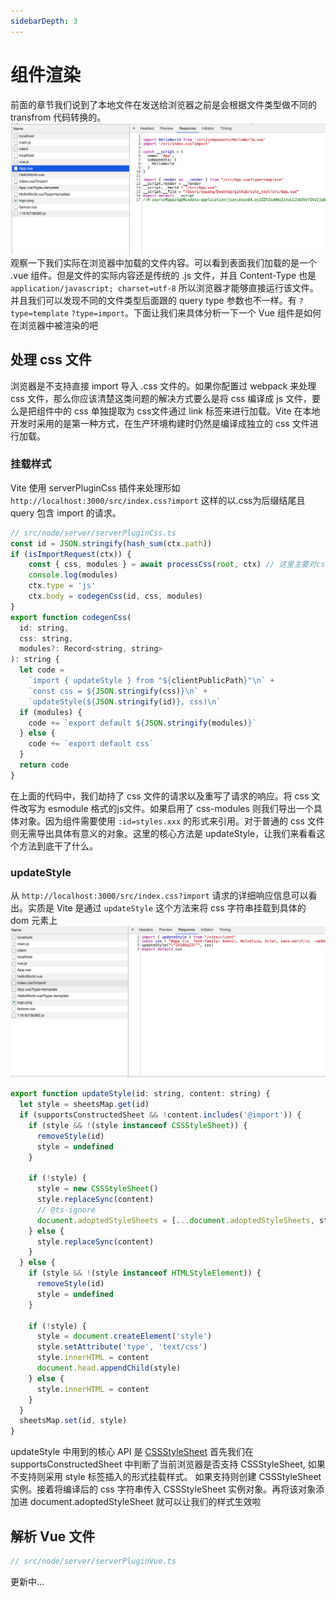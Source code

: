 ```yaml
---
sidebarDepth: 3
---
```


# 组件渲染

前面的章节我们说到了本地文件在发送给浏览器之前是会根据文件类型做不同的 transfrom 代码转换的。
![](../images/render.png)
观察一下我们实际在浏览器中加载的文件内容。可以看到表面我们加载的是一个 .vue 组件。但是文件的实际内容还是传统的 .js 文件，并且 Content-Type 也是 `application/javascript; charset=utf-8`
所以浏览器才能够直接运行该文件。并且我们可以发现不同的文件类型后面跟的 query type 参数也不一样。有 `?type=template` `?type=import`。下面让我们来具体分析一下一个 Vue 组件是如何在浏览器中被渲染的吧

## 处理 css 文件

浏览器是不支持直接 import 导入 .css 文件的。如果你配置过 webpack 来处理 css 文件，那么你应该清楚这类问题的解决方式要么是将 css 编译成 js 文件，要么是把组件中的 css 单独提取为 css文件通过 link 标签来进行加载。Vite 在本地开发时采用的是第一种方式，在生产环境构建时仍然是编译成独立的 css 文件进行加载。

### 挂载样式

Vite 使用 serverPluginCss 插件来处理形如 `http://localhost:3000/src/index.css?import` 这样的以.css为后缀结尾且 query 包含 import 的请求。

```js
// src/node/server/serverPluginCss.ts
const id = JSON.stringify(hash_sum(ctx.path))
if (isImportRequest(ctx)) {
    const { css, modules } = await processCss(root, ctx) // 这里主要对css文件做一些预处理之类的操作如 less->css, postcss之类的处理不在此处详细展开
    console.log(modules)
    ctx.type = 'js'
    ctx.body = codegenCss(id, css, modules)
}
export function codegenCss(
  id: string,
  css: string,
  modules?: Record<string, string>
): string {
  let code =
    `import { updateStyle } from "${clientPublicPath}"\n` +
    `const css = ${JSON.stringify(css)}\n` +
    `updateStyle(${JSON.stringify(id)}, css)\n`
  if (modules) {
    code += `export default ${JSON.stringify(modules)}`
  } else {
    code += `export default css`
  }
  return code
}
```

在上面的代码中，我们劫持了 css 文件的请求以及重写了请求的响应。将 css 文件改写为 esmodule 格式的js文件。如果启用了 css-modules 则我们导出一个具体对象。因为组件需要使用 `:id=styles.xxx` 的形式来引用。对于普通的 css 文件则无需导出具体有意义的对象。这里的核心方法是 updateStyle，让我们来看看这个方法到底干了什么。

### updateStyle

从 `http://localhost:3000/src/index.css?import` 请求的详细响应信息可以看出。实质是 Vite 是通过 `updateStyle` 这个方法来将 css 字符串挂载到具体的 dom 元素上
![](../images/rendercss.png)

```js
export function updateStyle(id: string, content: string) {
  let style = sheetsMap.get(id)
  if (supportsConstructedSheet && !content.includes('@import')) {
    if (style && !(style instanceof CSSStyleSheet)) {
      removeStyle(id)
      style = undefined
    }

    if (!style) {
      style = new CSSStyleSheet()
      style.replaceSync(content)
      // @ts-ignore
      document.adoptedStyleSheets = [...document.adoptedStyleSheets, style]
    } else {
      style.replaceSync(content)
    }
  } else {
    if (style && !(style instanceof HTMLStyleElement)) {
      removeStyle(id)
      style = undefined
    }

    if (!style) {
      style = document.createElement('style')
      style.setAttribute('type', 'text/css')
      style.innerHTML = content
      document.head.appendChild(style)
    } else {
      style.innerHTML = content
    }
  }
  sheetsMap.set(id, style)
}
```

updateStyle 中用到的核心 API 是 [CSSStyleSheet](https://developer.mozilla.org/zh-CN/docs/Web/API/CSSStyleSheet)
首先我们在 supportsConstructedSheet 中判断了当前浏览器是否支持 CSSStyleSheet, 如果不支持则采用 style 标签插入的形式挂载样式。
如果支持则创建 CSSStyleSheet 实例。接着将编译后的 css 字符串传入 CSSStyleSheet 实例对象。再将该对象添加进 document.adoptedStyleSheet 就可以让我们的样式生效啦

## 解析 Vue 文件

```js
// src/node/server/serverPluginVue.ts
```
更新中...